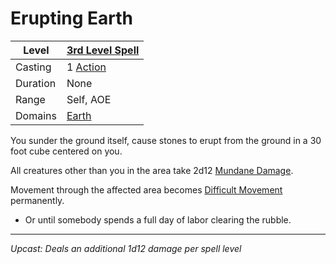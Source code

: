 # Erupting Earth

| Level    | [3rd Level Spell](../../../Spell%20Level.md)        |
| -------- | --------------------------------------------------- |
| Casting  | 1 [Action](../../../../Game%20Procedures/Action.md) |
| Duration | None                                                |
| Range    | Self, AOE                                           |
| Domains  | [Earth](../../../Spell%20Domains/Earth.md)          |

You sunder the ground itself, cause stones to erupt from the ground in a 30 foot cube centered on you.

All creatures other than you in the area take 2d12 [Mundane Damage](../../../../Damage%20Types/Mundane%20Damage.md).

Movement through the affected area becomes [Difficult Movement](../../../../Game%20Procedures/Movement.md#Difficult%20Movement) permanently.
- Or until somebody spends a full day of labor clearing the rubble.

---
*Upcast: Deals an additional 1d12 damage per spell level*